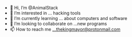 - 👋 Hi, I’m @AnimalStack
- 👀 I’m interested in ... hacking tools
- 🌱 I’m currently learning ... about computers and software 
- 💞️ I’m looking to collaborate on ...new programs 
- 📫 How to reach me ...thekingmayor@protonmail.com


<!---
AnimalStack/AnimalStack is a ✨ special ✨ repository because its `README.md` (this file) appears on your GitHub profile.
You can click the Preview link to take a look at your changes.
--->

